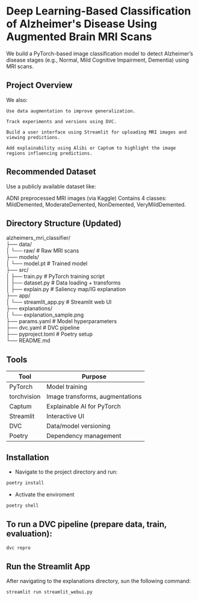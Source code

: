 # Deep Learning-Based Classification of Alzheimer's Disease Using Augmented Brain MRI Scans

We build a PyTorch-based image classification model to detect Alzheimer’s disease stages (e.g., Normal, Mild Cognitive Impairment, Dementia) using MRI scans.

## Project Overview

We also:

    Use data augmentation to improve generalization.

    Track experiments and versions using DVC.

    Build a user interface using Streamlit for uploading MRI images and viewing predictions.

    Add explainability using Alibi or Captum to highlight the image regions influencing predictions.


## Recommended Dataset
Use a publicly available dataset like:

ADNI preprocessed MRI images (via Kaggle)
Contains 4 classes: MildDemented, ModerateDemented, NonDemented, VeryMildDemented.

## Directory Structure (Updated)

alzheimers_mri_classifier/<br>
├── data/<br>
│   └── raw/                   # Raw MRI scans<br>
├── models/<br>
│   └── model.pt               # Trained model<br>
├── src/<br>
│   ├── train.py               # PyTorch training script<br>
│   ├── dataset.py             # Data loading + transforms<br>
│   ├── explain.py             # Saliency map/IG explanation<br>
├── app/<br>
│   └── streamlit_app.py       # Streamlit web UI<br>
├── explanations/<br>
│   └── explanation_sample.png<br>
├── params.yaml                # Model hyperparameters<br>
├── dvc.yaml                   # DVC pipeline<br>
├── pyproject.toml             # Poetry setup<br>
└── README.md<br>


## Tools

| Tool        | Purpose                         |
| ----------- | ------------------------------- |
| PyTorch     | Model training                  |
| torchvision | Image transforms, augmentations |
| Captum      | Explainable AI for PyTorch      |
| Streamlit   | Interactive UI                  |
| DVC         | Data/model versioning           |
| Poetry      | Dependency management           |


## Installation
- Navigate to the project directory and run:
```bash
poetry install
```


- Activate the enviroment

```bash
poetry shell
```


## To run a DVC pipeline (prepare data, train, evaluation):
```bash
dvc repro
```

## Run the Streamlit App
After navigating to the explanations directory, sun the following command:

```bash
streamlit run streamlit_webui.py
```
